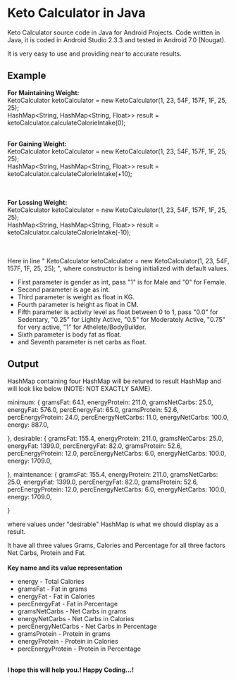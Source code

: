 # Keto Calculator in Java

Keto Calculator source code in Java for Android Projects. Code written in Java, it is coded in Android Studio 2.3.3 and tested in Android 7.0 (Nougat).

It is very easy to use and providing near to accurate results.

## Example

<b>For Maintaining Weight:</b><br/>
KetoCalculator ketoCalculator = new KetoCalculator(1, 23, 54F, 157F, 1F, 25, 25);<br/>
HashMap<String, HashMap<String, Float>> result = ketoCalculator.calculateCalorieIntake(0);<br/><br/>

<b>For Gaining Weight:</b><br/>
KetoCalculator ketoCalculator = new KetoCalculator(1, 23, 54F, 157F, 1F, 25, 25);<br/>
HashMap<String, HashMap<String, Float>> result = ketoCalculator.calculateCalorieIntake(+10);<br/><br/><br/>

<b>For Lossing Weight:</b><br/>
KetoCalculator ketoCalculator = new KetoCalculator(1, 23, 54F, 157F, 1F, 25, 25);<br/>
HashMap<String, HashMap<String, Float>> result = ketoCalculator.calculateCalorieIntake(-10);<br/><br/><br/>


Here in line " KetoCalculator ketoCalculator = new KetoCalculator(1, 23, 54F, 157F, 1F, 25, 25); ", where constructor is being initialized with default values.<br/>
* First parameter is gender as int, pass "1" is for Male and "0" for Female.<br/>
* Second parameter is age as int.<br/>
* Third parameter is weight as float in KG.<br/>
* Fourth parameter is height as float in CM.<br/>
* Fifth parameter is activity level as float between 0 to 1, pass "0.0" for Sedentary, "0.25" for Lightly Active, "0.5" for Moderately Active, "0.75" for very active, "1" for Athelete/BodyBuilder.<br/>
* Sixth parameter is body fat as float.<br/>
* and Seventh parameter is net carbs as float.

## Output

HashMap containing four HashMap will be retured to result HashMap and will look like below (NOTE: NOT EXACTLY SAME).<br/>

minimum: {
  gramsFat: 64.1,
  energyProtein: 211.0,
  gramsNetCarbs: 25.0,
  energyFat: 576.0,
  percEnergyFat: 65.0,
  gramsProtein: 52.6,
  percEnergyProtein: 24.0,
  percEnergyNetCarbs: 11.0,
  energyNetCarbs: 100.0,
  energy: 887.0,
  
},
desirable: {
  gramsFat: 155.4,
  energyProtein: 211.0,
  gramsNetCarbs: 25.0,
  energyFat: 1399.0,
  percEnergyFat: 82.0,
  gramsProtein: 52.6,
  percEnergyProtein: 12.0,
  percEnergyNetCarbs: 6.0,
  energyNetCarbs: 100.0,
  energy: 1709.0,
  
},
maintenance: {
  gramsFat: 155.4,
  energyProtein: 211.0,
  gramsNetCarbs: 25.0,
  energyFat: 1399.0,
  percEnergyFat: 82.0,
  gramsProtein: 52.6,
  percEnergyProtein: 12.0,
  percEnergyNetCarbs: 6.0,
  energyNetCarbs: 100.0,
  energy: 1709.0,
  
}

where values under "desirable" HashMap is what we should display as a result.

It have all three values Grams, Calories and Percentage for all three factors Net Carbs, Protein and Fat. <br/><br/>
<b>Key name and its value representation</b><br/>
* energy - Total Calories<br/>
* gramsFat - Fat in grams<br/>
* energyFat - Fat in Calories<br/>
* percEnergyFat - Fat in Percentage<br/>
* gramsNetCarbs - Net Carbs in grams<br/>
* energyNetCarbs - Net Carbs in Calories<br/>
* percEnergyNetCarbs - Net Carbs in Percentage<br/>
* gramsProtein - Protein in grams<br/>
* energyProtein - Protein in Calories<br/>
* percEnergyProtein - Protein in Percentage<br/><br/>


<b>I hope this will help you.! Happy Coding...!</b>
